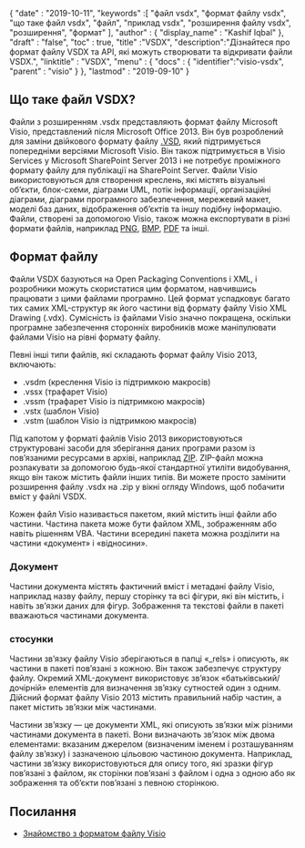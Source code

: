 {
  "date" : "2019-10-11",
  "keywords" :[ "файл vsdx", "формат файлу vsdx", "що таке файл vsdx", "файл", "приклад vsdx", "розширення файлу vsdx", "розширення", "формат" ],
  "author" : {
    "display_name" : "Kashif Iqbal"
},
  "draft" : "false",
  "toc" : true,
  "title" :"VSDX",
  "description":"Дізнайтеся про формат файлу VSDX та API, які можуть створювати та відкривати файли VSDX.",
  "linktitle" : "VSDX",
  "menu" : {
    "docs" : {
	"identifier":"visio-vsdx",
      "parent" : "visio"
}
},
  "lastmod" : "2019-09-10"
}

## Що таке файл VSDX?

Файли з розширенням .vsdx представляють формат файлу Microsoft Visio, представлений після Microsoft Office 2013. Він був розроблений для заміни двійкового формату файлу [.VSD](/uk/image/vsd/), який підтримується попередніми версіями Microsoft Visio. Він також підтримується в Visio Services у Microsoft SharePoint Server 2013 і не потребує проміжного формату файлу для публікації на SharePoint Server. Файли Visio використовуються для створення креслень, які містять візуальні об’єкти, блок-схеми, діаграми UML, потік інформації, організаційні діаграми, діаграми програмного забезпечення, мережевий макет, моделі баз даних, відображення об’єктів та іншу подібну інформацію. Файли, створені за допомогою Visio, також можна експортувати в різні формати файлів, наприклад [PNG](/uk/image/png/), [BMP](/uk/image/bmp/), [PDF](/uk/pdf/) та інші.

## Формат файлу ##

Файли VSDX базуються на Open Packaging Conventions і XML, і розробники можуть скористатися цим форматом, навчившись працювати з цими файлами програмно. Цей формат успадковує багато тих самих XML-структур як його частини від формату файлу Visio XML Drawing (.vdx). Сумісність із файлами Visio значно покращена, оскільки програмне забезпечення сторонніх виробників може маніпулювати файлами Visio на рівні формату файлу.

Певні інші типи файлів, які складають формат файлу Visio 2013, включають:

* .vsdm (креслення Visio із підтримкою макросів)
* .vssx (трафарет Visio)
* .vssm (трафарет Visio із підтримкою макросів)
* .vstx (шаблон Visio)
* .vstm (шаблон Visio із підтримкою макросів)

Під капотом у форматі файлів Visio 2013 використовуються структуровані засоби для зберігання даних програми разом із пов’язаними ресурсами в архіві, наприклад [ZIP](/uk/compression/zip/). ZIP-файл можна розпакувати за допомогою будь-якої стандартної утиліти видобування, якщо він також містить файли інших типів. Ви можете просто замінити розширення файлу .vsdx на .zip у вікні огляду Windows, щоб побачити вміст у файлі VSDX.

Кожен файл Visio називається пакетом, який містить інші файли або частини. Частина пакета може бути файлом XML, зображенням або навіть рішенням VBA. Частини всередині пакета можна розділити на частини «документ» і «відносини».

### Документ ###

Частини документа містять фактичний вміст і метадані файлу Visio, наприклад назву файлу, першу сторінку та всі фігури, які він містить, і навіть зв’язки даних для фігур. Зображення та текстові файли в пакеті вважаються частинами документа.

### стосунки ###

Частини зв’язку файлу Visio зберігаються в папці «\_rels» і описують, як частини в пакеті пов’язані з кожною. Він також забезпечує структуру файлу. Окремий XML-документ використовує зв’язок «батьківський/дочірній» елементів для визначення зв’язку сутностей один з одним. Дійсний формат файлу Visio 2013 містить правильний набір частин, а пакет містить зв’язки між частинами.

Частини зв’язку — це документи XML, які описують зв’язки між різними частинами документа в пакеті. Вони визначають зв’язок між двома елементами: вказаним джерелом (визначеним іменем і розташуванням файлу зв’язку) і зазначеною цільовою частиною документа. Наприклад, частини зв’язку використовуються для опису того, які зразки фігур пов’язані з файлом, як сторінки пов’язані з файлом і одна з одною або як зображення та об’єкти пов’язані з певною сторінкою.

## Посилання ##

* [Знайомство з форматом файлу Visio](https://learn.microsoft.com/en-us/office/client-developer/visio/introduction-to-the-visio-file-formatvsdx)


